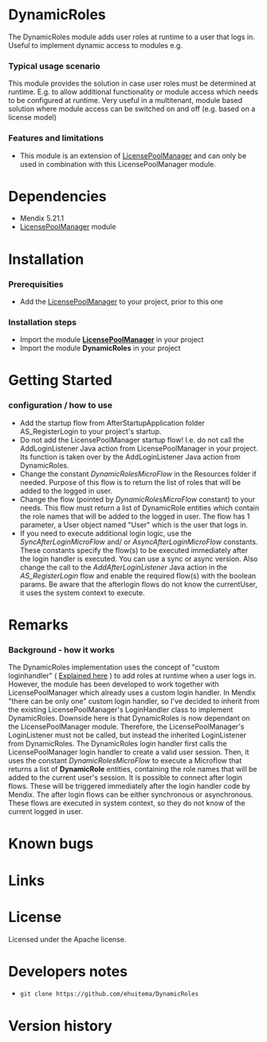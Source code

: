 # DynamicRoles
 
The DynamicRoles module adds user roles at runtime to a user that logs in. Useful to implement dynamic access to modules e.g.
 
### Typical usage scenario
This module provides the solution in case user roles must be determined at runtime. E.g. to allow additional functionality or module access which needs to be configured at runtime. Very useful in a multitenant, module based solution where module access can be switched on and off (e.g. based on a license model)
 
### Features and limitations
* This module is an extension of [LicensePoolManager](https://github.com/ehuitema/LicensePoolManager) and can only be used in combination with this LicensePoolManager module.

 
# Dependencies
* Mendix 5.21.1
* [LicensePoolManager](https://github.com/ehuitema/LicensePoolManager) module

# Installation
### Prerequisities
* Add the [LicensePoolManager](https://github.com/ehuitema/LicensePoolManager) to your project, prior to this one

### Installation steps
* Import the module **[LicensePoolManager](https://github.com/ehuitema/LicensePoolManager)** in your project
* Import the module **DynamicRoles** in your project
 
# Getting Started
 
### configuration / how to use
* Add the startup flow from AfterStartupApplication folder AS_RegisterLogin to your project's startup.
* Do not add the LicensePoolManager startup flow! I.e. do not call the AddLoginListener Java action from LicensePoolManager in your project. Its function is taken over by the AddLoginListener Java action from DynamicRoles.
* Change the constant _DynamicRolesMicroFlow_ in the Resources folder if needed. Purpose of this flow is to return the list of roles that will be added to the logged in user.
* Change the flow (pointed by _DynamicRolesMicroFlow_ constant) to your needs. This flow must return a list of DynamicRole entities which contain the role names that will be added to the logged in user. The flow has 1 parameter, a User object named "User" which is the user that logs in.
* If you need to execute additional login logic, use the _SyncAfterLoginMicroFlow_ and/ or _AsyncAfterLoginMicroFlow_ constants. These constants specify the flow(s) to be executed immediately after the login handler is executed. You can use a sync or async version. Also change the call to the _AddAfterLoginListener_ Java action in the _AS_RegisterLogin_ flow and enable the required flow(s) with the boolean params. Be aware that the afterlogin flows do not know the currentUser, it uses the system context to execute.
 
# Remarks
### Background - how it works
The DynamicRoles implementation uses the concept of "custom loginhandler" ( [Explained here](https://bartgroot.nl/mendix/custom-checks-on-login/) ) to add roles at runtime when a user logs in. However, the module has been developed to work together with LicensePoolManager which already uses a custom login handler. In Mendix "there can be only one" custom login handler, so I've decided to inherit from the existing LicensePoolManager's LoginHandler class to implement DynamicRoles. Downside here is that DynamicRoles is now dependant on the LicensePoolManager module. Therefore, the LicensePoolManager's LoginListener must not be called, but instead the inherited LoginListener from DynamicRoles.
The DynamicRoles login handler first calls the LicensePoolManager login handler to create a valid user session. Then, it uses the constant _DynamicRolesMicroFlow_ to execute a Microflow that returns a list of **DynamicRole** entities, containing the role names that will be added to the current user's session.
It is possible to connect after login flows. These will be triggered immediately after the login handler code by Mendix. The after login flows can be either synchronous or asynchronous. These flows are executed in system context, so they do not know of the current logged in user.
 
# Known bugs

# Links
 
# License
Licensed under the Apache license.
 
# Developers notes
* `git clone https://github.com/ehuitema/DynamicRoles`
 
# Version history
